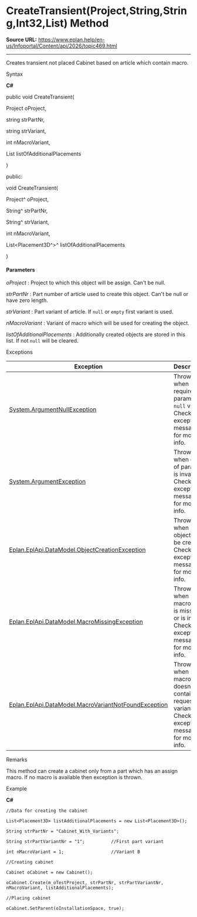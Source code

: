 # CreateTransient(Project,String,String,Int32,List<Placement3D>) Method

**Source URL:** https://www.eplan.help/en-us/Infoportal/Content/api/2026/topic469.html

---

Creates transient not placed Cabinet based on article which contain macro.

Syntax

**C#**



public void CreateTransient( 

   Project oProject,

   string strPartNr,

   string strVariant,

   int nMacroVariant,

   List<Placement3D> listOfAdditionalPlacements

)

public:

void CreateTransient( 

   Project^ oProject,

   String^ strPartNr,

   String^ strVariant,

   int nMacroVariant,

   List<Placement3D^>^ listOfAdditionalPlacements

)


#### Parameters

*oProject*
:   Project to which this object will be assign. Can't be null.

*strPartNr*
:   Part number of article used to create this object. Can't be null or have zero length.

*strVariant*
:   Part variant of article. If `null` or `empty` first variant is used.

*nMacroVariant*
:   Variant of macro which will be used for creating the object.

*listOfAdditionalPlacements*
:   Additionally created objects are stored in this list. If not `null` will be cleared.

Exceptions

| Exception | Description |
| --- | --- |
| [System.ArgumentNullException](#) | Thrown when required param is `null` value. Check exception message for more info. |
| [System.ArgumentException](#) | Thrown when one of params is invalid. Check exception message for more info. |
| [Eplan.EplApi.DataModel.ObjectCreationException](Eplan.EplApi.DataModelu~Eplan.EplApi.DataModel.ObjectCreationException.html) | Thrown when object can't be created. Check exception message for more info. |
| [Eplan.EplApi.DataModel.MacroMissingException](Eplan.EplApi.DataModelu~Eplan.EplApi.DataModel.MacroMissingException.html) | Thrown when macro file is missing or is invalid. Check exception message for more info. |
| [Eplan.EplApi.DataModel.MacroVariantNotFoundException](Eplan.EplApi.DataModelu~Eplan.EplApi.DataModel.MacroVariantNotFoundException.html) | Thrown when macro doesn't contain requested variant. Check exception message for more info. |

Remarks

This method can create a cabinet only from a part which has an assign macro. If no macro is available then exception is thrown.

Example

**C#**

```
//Data for creating the cabinet

List<Placement3D> listAdditionalPlacements = new List<Placement3D>();

String strPartNr = "Cabinet_With_Variants";

String strPartVariantNr = "1";          //First part variant

int nMacroVariant = 1;                  //Variant B

//Creating cabinet

Cabinet oCabinet = new Cabinet();

oCabinet.Create(m_oTestProject, strPartNr, strPartVariantNr, nMacroVariant, listAdditionalPlacements);

//Placing cabinet

oCabinet.SetParent(oInstallationSpace, true);

```
